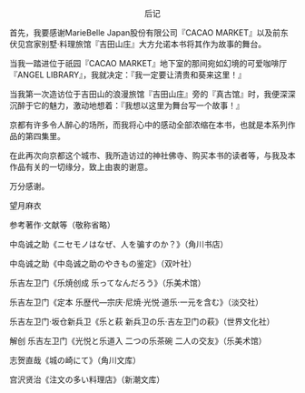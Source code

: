 <p align="center">后记</p>

首先，我要感谢MarieBelle Japan股份有限公司『CACAO MARKET』以及前东伏见宫家别墅·料理旅馆『吉田山庄』大方允诺本书将其作为故事的舞台。

当我一踏进位于祇园『CACAO MARKET』地下室的那间宛如幻境的可爱咖啡厅『ANGEL LIBRARY』，我就决定：『我一定要让清贵和葵来这里！』

当我第一次造访位于吉田山的浪漫旅馆『吉田山庄』旁的『真古馆』时，我便深深沉醉于它的魅力，激动地想着：『我想以这里为舞台写一个故事！』

京都有许多令人醉心的场所，而我将心中的感动全部浓缩在本书，也就是本系列作品的第四集里。

在此再次向京都这个城市、我所造访过的神社佛寺、购买本书的读者等，与我及本作品有关的一切缘分，致上由衷的谢意。

万分感谢。

望月麻衣

参考著作·文献等（敬称省略）

中岛诚之助《ニセモノはなぜ、人を骗すのか？》（角川书店）

中岛诚之助《中岛诚之助のやきもの鉴定》（双叶社）

乐吉左卫门《乐焼创成 乐ってなんだろう》（乐美术馆）

乐吉左卫门《定本 乐歴代—宗庆·尼焼·光悦·道乐·一元を含む》（淡交社）

乐吉左卫门·坂仓新兵卫《乐と萩 新兵卫の乐·吉左卫门の萩》（世界文化社）

解创 乐吉左卫门《光悦と乐道入 二つの乐茶碗 二人の交友》（乐美术馆）

志贺直哉《城の崎にて》（角川文库）

宫沢贤治《注文の多い料理店》（新潮文库）

